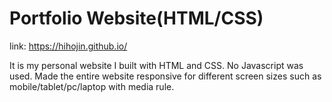 # Portfolio Website(HTML/CSS)

link:  https://hihojin.github.io/

It is my personal website I built with HTML and CSS. No Javascript was used.
Made the entire website responsive for different screen sizes such as mobile/tablet/pc/laptop with media rule. 
